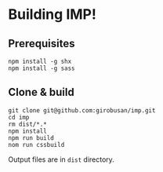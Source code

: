 # Building IMP!

## Prerequisites

```
npm install -g shx
npm install -g sass
```



## Clone & build

```
git clone git@github.com:girobusan/imp.git
cd imp
rm dist/*.*
npm install
npm run build
nom run cssbuild
```

Output files are in `dist` directory.
